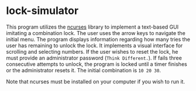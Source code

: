 # lock-simulator
This program utilizes the [ncurses](https://en.wikipedia.org/wiki/Ncurses) library to implement a text-based GUI imitating a combination lock. The user uses the arrow keys to navigate the initial menu. The program displays information regarding how many tries the user has remaining to unlock the lock. It implements a visual interface for scrolling and selecting numbers. If the user wishes to reset the lock, he must provide an administrator password (`Think Different.`). If fails three consecutive attempts to unlock, the program is locked until a timer finishes or the administrator resets it. The initial combination is `10 20 30`.

Note that ncurses must be installed on your computer if you wish to run it.
